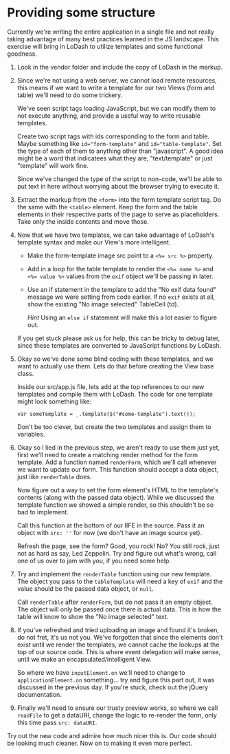 Providing some structure
========================

Currently we're writing the entire application in a single file and not really
taking advantage of many best practices learned in the JS landscape.  This
exercise will bring in LoDash to utilize templates and some functional
goodness.

1. Look in the vendor folder and include the copy of LoDash in the markup.

2. Since we're not using a web server, we cannot load remote resources, this
   means if we want to write a template for our two Views (form and table)
   we'll need to do some trickery.

   We've seen script tags loading JavaScript, but we can modify them to not
   execute anything, and provide a useful way to write reusable templates.

   Create two script tags with ids corresponding to the form and table.  Maybe
   something like `id="form-template"` and `id="table-template"`.  Set the type
   of each of them to anything other than "javascript".  A good idea might be a
   word that indicatees what they are, "text/template" or just "template" will
   work fine.

   Since we've changed the type of the script to non-code, we'll be able to put
   text in here without worrying about the browser trying to execute it.

3. Extract the markup from the `<form>` into the form template script tag.  Do
   the same with the `<table>` element.  Keep the form and the table elements
   in their respective parts of the page to serve as placeholders.  Take only
   the inside contents and move those.

4. Now that we have two templates, we can take advantage of LoDash's template
   syntax and make our View's more intelligent.
   
   - Make the form-template image src point to a `<%= src %>` property.
   - Add in a loop for the table template to render the `<%= name %>` and `<%=
     value %>` values from the `exif` object we'll be passing in later.
   - Use an if statement in the template to add the "No exif data found"
     message we were setting from code earlier.  If no `exif` exists at all,
     show the existing "No image selected" TableCell (td).

     *Hint* Using an `else if` statement will make this a lot easier to figure
     out.

   If you get stuck please ask us for help, this can be tricky to debug later,
   since these templates are converted to JavaScript functions by LoDash.

5. Okay so we've done some blind coding with these templates, and we want to
   actually use them.  Lets do that before creating the View base class.

   Inside our src/app.js file, lets add at the top references to our new
   templates and compile them with LoDash.  The code for one template might
   look something like: 

   ```
   var someTemplate = _.template($("#some-template").text());
   ```

   Don't be too clever, but create the two templates and assign them to
   variables.

6. Okay so I lied in the previous step, we aren't ready to use them just yet,
   first we'll need to create a matching render method for the form template.
   Add a function named `renderForm`, which we'll call whenever we want to
   update our form.  This function should accept a data object, just like
   `renderTable` does.

   Now figure out a way to set the form element's HTML to the template's
   contents (along with the passed data object).  While we discussed the 
   template function we showed a simple render, so this shouldn't be so bad to
   implement.

   Call this function at the bottom of our IIFE in the source.  Pass it an
   object with `src: ''` for now (we don't have an image source yet).

   Refresh the page, see the form? Good, you rock! No? You still rock, just
   not as hard as say, Led Zeppelin.  Try and figure out what's wrong, call one
   of us over to jam with you, if you need some help.

7. Try and implement the `renderTable` function using our new template.  The
   object you pass to the `tableTemplate` will need a key of `exif` and the
   value should be the passed data object, or `null`. 

   Call `renderTable` after `renderForm`, but do not pass it an empty object.
   The object will only be passed once there is actual data.  This is how
   the table will know to show the "No image selected" text.

8. If you've refreshed and tried uploading an image and found it's broken, do
   not fret, it's us not you.  We've forgotten that since the elements don't
   exist until we render the templates, we cannot cache the lookups at the top
   of our source code.  This is where event delegation will make sense, until
   we make an encapsulated/intelligent View.

   So where we have `inputElement.on` we'll need to change to
   `applicationElement.on` something... try and figure this part out, it was
   discussed in the previous day.  If you're stuck, check out the jQuery
   documentation.

9. Finally we'll need to ensure our trusty preview works, so where we call
   `readFile` to get a dataURI, change the logic to re-render the form, only
   this time pass `src: dataURI`.

Try out the new code and admire how much nicer this is.  Our code should be
looking much cleaner.  Now on to making it even more perfect.
